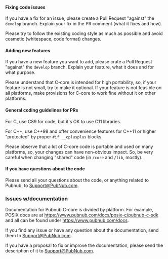 #### Fixing code issues

If you have a fix for an issue, please create a Pull Request "against"
the `develop` branch.  Explain your fix in the PR comment (what it
fixes and how).

Please try to follow the existing coding style as much as possible and
avoid cosmetic (whitespace, code format) changes.

#### Adding new features

If you have a new feature you want to add, please crate a Pull Request
"against" the `develop` branch.  Explain your feature, what it does
and for what purpose.

Please understand that C-core is intended for high portability, so, if
your feature is not small, try to make it optional. If your feature is
not feasible on all platforms, make provisions for C-core to work fine
without it on other platforms.

#### General coding guidelines for PRs

For C, use C89 for code, but it's OK to use C11 libraries.

For C++, use C++98 and offer convenience features for C++11 or higher
"protected" by proper `#if __cplusplus` blocks.

Please observe that a lot of C-core code is portable and used on many
platforms, so, your changes can have non-obvious impact. So, be very
careful when changing "shared" code (in `/core` and `/lib`, mostly).

#### If you have questions about the code

Please send all your questions about the code, or anything related to
Pubnub, to Support@PubNub.com.

### Issues w/documentation

Documentation for Pubnub C-core is divided by platform. For example,
POSIX docs are at https://www.pubnub.com/docs/posix-c/pubnub-c-sdk and
all can be found under https://www.pubnub.com/docs.

If you find any issue or have any question about the documentation,
send them to Support@PubNub.com.

If you have a proposal to fix or improve the documentation, please
send the description of it to Support@PubNub.com.
